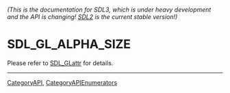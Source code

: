 ###### (This is the documentation for SDL3, which is under heavy development and the API is changing! [SDL2](https://wiki.libsdl.org/SDL2/) is the current stable version!)
# SDL_GL_ALPHA_SIZE

Please refer to [SDL_GLattr](SDL_GLattr) for details.

----
[CategoryAPI](CategoryAPI), [CategoryAPIEnumerators](CategoryAPIEnumerators)

